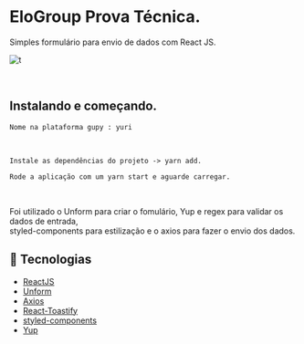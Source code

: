 # EloGroup Prova Técnica.
Simples formulário para envio de dados com React JS.
<br/>

![t](https://user-images.githubusercontent.com/49171033/76796836-0b027380-67ab-11ea-8126-fb70888e603c.png)

<br />

## Instalando e começando.
```
Nome na plataforma gupy : yuri
```
<br />

```
Instale as dependências do projeto -> yarn add.

Rode a aplicação com um yarn start e aguarde carregar.
```
<br />

Foi utilizado o Unform para criar o fomulário, Yup e regex para validar os dados de entrada, <br />
styled-components para estilização e o axios para fazer o envio dos dados.



## :rocket: Tecnologias
-  [ReactJS](https://reactjs.org/)
-  [Unform](https://github.com/Rocketseat/unform)
-  [Axios](https://github.com/axios/axios)
-  [React-Toastify](https://fkhadra.github.io/react-toastify/)
-  [styled-components](https://www.styled-components.com/)
-  [Yup](https://github.com/jquense/yup)

